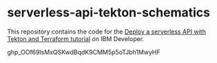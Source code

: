 # serverless-api-tekton-schematics

This repository contains the code for the [Deploy a serverless API with Tekton and Terraform tutorial](https://developer.ibm.com/tutorials/deploy-a-serverless-api-with-tekton-and-terraform/) on IBM Developer.

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
